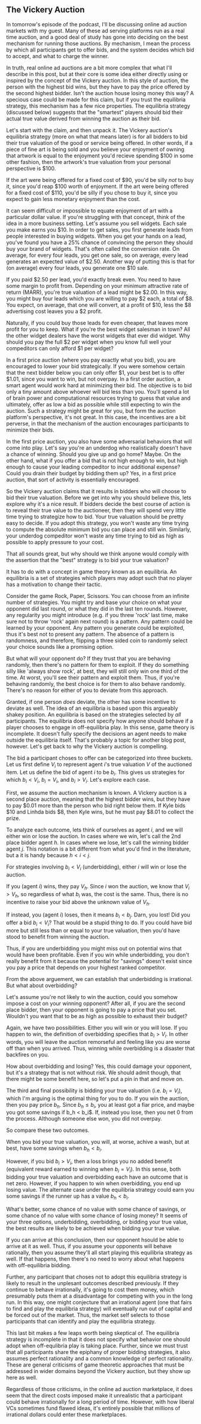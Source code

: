 ## The Vickery Auction

In tomorrow's episode of the podcast, I'll be discussing online ad auction markets with my guest.  Many of these ad serving platforms run as a real time auction, and a good deal of study has gone into deciding on the best mechanism for running those auctions.  By mechanism, I mean the process by which all participants get to offer bids, and the system decides which bid to accept, and what to charge the winner.

In truth, real online ad auctions are a bit more complex that what I'll describe in this post, but at their core is some idea either directly using or inspired by the concept of the Vickery auction.  In this style of auction, the person with the highest bid wins, but they have to pay the price offered by the second highest bidder.  Isn't the auction house losing money this way?  A specious case could be made for this claim, but if you trust the equilibria strategy, this mechanism has a few nice properties.  The equilibria strategy (discussed below) suggests that the "smartest" players should bid their actual true value derived from winning the auction as their bid.

Let's start with the claim, and then unpack it.  The Vickery auction's equilibria strategy (more on what that means later) is for all bidders to bid their true valuation of the good or service being offered.  In other words, if a piece of fine art is being sold and you believe your enjoyment of owning that artwork is equal to the enjoyment you'd recieve spending $100 in some other fashion, then the artwork's true valuation from your personal perspective is $100.

If the art were being offered for a fixed cost of $90, you'd be silly *not* to buy it, since you'd reap $100 worth of enjoyment.  If the art were being offered for a fixed cost of $110, you'd be silly if you chose to buy it, since you expect to gain less monetary enjoyment than the cost.

It can seem difficult or impossible to equate enjoyment of art with a particular dollar value.  If you're struggling with that concept, think of the idea in a more business setting.  Let's assume you sell widgets.  Each sale you make earns you $10.  In order to get sales, you first generate leads from people interested in buying widgets.  When you get your hands on a lead, you've found you have a 25% chance of convincing the person they should buy your brand of widgets.  That's often called the conversion rate.  On average, for every four leads, you get one sale, so on average, every lead generates an expected value of $2.50.  Another way of putting this is that for (on average) every four leads, you generate one $10 sale.

If you paid $2.50 per lead, you'd exactly break even.  You need to have some margin to profit from.  Depending on your minimum attractive rate of return (MARR), you're true valuation of a lead might be $2.00.  In this way, you might buy four leads which you are willing to pay $2 each, a total of $8.  You expect, on average, that one will convert, at a profit of $10, less the $8 advertising cost leaves you a $2 profit.

Naturally, if you could buy those leads for even cheaper, that leaves more profit for you to keep.  What if you're the best widget salesman in town?  All the other widget dealers have the worst widgets that ever did widget.  Why should you pay the full $2 per widget when you know full well your compeditors can only afford $1 per widget?

In a first price auction (where you pay exactly what you bid), you are encouraged to lower your bid strategically.  If you were somehow certain that the next bidder below you can only offer $1, your best bet is to offer $1.01, since you want to win, but not overpay.  In a first order auction, a smart agent would work hard at minimizing their bid.  The objective is to bid only a tiny amount above whoever will bid less than you.  You'll spend a lot of brain power and computational resources trying to guess that value and ultimately, offer as low a bid as possible while still expecting to win the auction.  Such a strategy might be great for you, but form the auction platform's perspective, it's not great.  In this case, the incentives are a bit perverse, in that the mechanism of the auction encourages participants to minimize their bids.

In the first price auction, you also have some adversarial behaviors that will come into play.  Let's say you're an underdog who realistically doesn't have a chance of winning.  Should you give up and go home?  Maybe.  On the other hand, what if you offer a bid that is not high enough to win, but high enough to cause your leading compeditor to incur additional expense?  Could you drain their budget by bidding them up?  Yes, in a first price auction, that sort of activity is essentially encouraged.

So the Vickery auction claims that it results in bidders who will choose to bid their true valuation.  Before we get into why you should believe this, lets explore why it's a nice result.  If bidders decide the best course of action is to reveal their true value to the auctioneer, then they will spend very little time trying to strategize how to bid.  Your true valuation should be pretty easy to decide.  If you adopt this strategy, you won't waste any time trying to compute the absolute minimum bid you can place and still win.  Similarly, your underdog compeditor won't waste any time trying to bid as high as possible to apply pressure to your cost.

That all sounds great, but why should we think anyone would comply with the assertion that the "best" strategy is to bid your true valuation?

It has to do with a concept in game theory known as an equilibria.  An equilibria is a set of strategies which players may adopt such that no player has a motivation to change their tactic.

Consider the game Rock, Paper, Scissors.  You can choose from an infinite number of strategies.  You might try and base your choice on what your opponent did last round, or what they did in the last ten rounds.  However, any regularity you might introduce (e.g. if you threw 'rock' last time, make sure not to throw 'rock' again next round) is a pattern.  Any pattern could be learned by your opponent.  Any pattern you generate could be exploited, thus it's best not to present any pattern.  The absence of a pattern is randomness, and therefore, flipping a three sided coin to randomly select your choice sounds like a promising option.

But what will your opponent do?  If they trust that you are behaving randomly, then there's no pattern for them to exploit.  If they do something silly like 'always show rock', at best, they will still only win one third of the time.  At worst, you'll see their pattern and exploit them.  Thus, if you're behaving randomly, the best choice is for them to also behave randomly.  There's no reason for either of you to deviate from this approach.

Granted, if one person *does* deviate, the other has some incentive to deviate as well.  The idea of an equilibria is based upon this argueably shakey position.  An equilibria is based on the strategies selected by *all* participants.  The equilibria does not specify how anyone should behave if a player chooses to engage in off-equilibria play.  In this sense, game theory is incomplete.  It doesn't fully specify the decisions an agent needs to make outside the equilibria itself.  That's probably a topic for another blog post, however.  Let's get back to why the Vickery auction is compelling.

The bid a participant choses to offer can be categorized into three buckets.  Let us first define $V_i$ to represent agent $i$'s true valuation $V$ of the auctioned item.  Let us define the bid of agent $i$ to be $b_i$.  This gives us strategies for which $b_i < V_i$, $b_i = V_i$, and $b_i > V_i$.  Let's explore each case.

First, we assume the auction mechanism is known.  A Vickery auction is a second place auction, meaning that the highest bidder wins, but they have to pay $0.01 more than the person who bid right below them.  If Kyle bids $10 and Linhda bids $8, then Kyle wins, but he must pay $8.01 to collect the prize.

To analyze each outcome, lets think of ourselves as agent $i$, and we will either win or lose the auction.  In cases where we win, let's call the 2nd place bidder agent $h$.  In cases where we lose, let's call the winning bidder agent $j$.  This notation is a bit different from what you'd find in the literature, but a it is handy because $h < i < j$.

For strategies involving $b_i < V_i$ (underbidding), either $i$ will win or lose the auction.

If you (agent $i$) wins, they pay $V_h$.  Since $i$ won the auction, we know that $V_i > V_h$, so regardless of what $b_i$ was, the cost is the same.  Thus, there is no incentive to raise your bid above the unknown value of $V_h$.

If instead, you (agent $i$) loses, then it means $b_i < b_j$.  Darn, you lost!  Did you offer a bid $b_i < V_i$?  That would be a stupid thing to do.  If you could have bid more but still less than or equal to your true valuation, then you'd have stood to benefit from winning the auction.

Thus, if you are underbidding you might miss out on potential wins that would have been profitable.  Even if you win while underbidding, you don't really benefit from it because the potential for "savings" doesn't exist since you pay a price that depends on your highest ranked competitor.

From the above arguement, we can establish that underbidding is irrational.  But what about overbidding?

Let's assume you're not likely to win the auction, could you somehow impose a cost on your winning opponent?  After all, if you are the second place bidder, then your opponent is going to pay a price that you set.  Wouldn't you want that to be as high as possible to exhaust their budget?

Again, we have two possibilities.  Either you will win or you will lose.  If you happen to win, the definition of overbidding specifies that $b_i > V_i$.  In other words, you will leave the auction remorseful and feeling like you are worse off than when you arrived.  Thus, winning while overbidding is a disaster that backfires on you.

How about overbidding and losing?  Yes, this could damage your opponent, but it's a strategy that is not without risk.  We should admit though, that there might be some benefit here, so let's put a pin in that and move on.

The third and final possibility is bidding your true valuation (i.e. $b_i = V_i$), which I'm arguing is the optimal thing for you to do.  If you win the auction, then you pay price $b_h$.  Since $b_h \le b_i$, you at least got a fiar price, and maybe you got some savings if b_h < b_i$.  If, instead you lose, then you net 0 from the process.  Although someone else won, you did not overpay.

So compare these two outcomes.

When you bid your true valuation, you will, at worse, achive a wash, but at best, have some savings when $b_h < b_i$.

However, if you bid $b_i > V_i$, then a loss brings you no added benefit (equivalent reward earned to winning when $b_i = V_i$).  In this sense, both bidding your true valuation and overbidding each have an outcome that is net zero.  However, if you happen to win when overbidding, you end up losing value.  The alternate case under the equilibria strategy could earn you some savings if the runner up has a value $b_h < b_i$.

What's better, some chance of no value with some chance of savings, or some chance of no value with some chance of losing money?  It seems of your three options, underbidding, overbidding, or bidding your true value, the best results are likely to be achieved when bidding your true value.

If you can arrive at this conclusion, then our opponent hsould be able to arrive at it as well.  Thus, if you assume your opponents will behave rationally, then you assume they'll all start playing this equilibria strategy as well.  If that happens, then there's no need to worry about what happens with off-equilibria bidding.

Further, any participant that choses not to adopt this equilibria strategy is likely to result in the unplesant outcomes described previously.  If they continue to behave irrationally, it's going to cost them money, which presumably puts them at a disadvantage for competing with you in the long run.  In this way, one might conjecture that an irrational agent (one that fairs to find and play the equilibria strategy) will eventually run out of capital and be forced out of the market.  Thus, the market self selects to those participants that can identify and play the equilibria strategy.

This last bit makes a few leaps worth being skeptical of.  The equilibria strategy is incomplete in that it does not specify what behavior one should adopt when off-equlibria play is taking place.  Further, since we must trust that all participants share the epiphany of proper bidding strategies, it also assumes perfect rationality and a common knowledge of perfect rationality.  These are general criticisms of game theoretic approaches that must be addressed in wider domains beyond the Vickery auction, but they show up here as well.

Regardless of those criticisms, in the online ad auction marketplace, it does seem that the direct costs imposed make it unrealistic that a participant could behave irrationally for a long period of time.  However, with how liberal VCs sometimes fund flawed ideas, it's entirely possible that millions of irrational dollars could enter these marketplaces.
